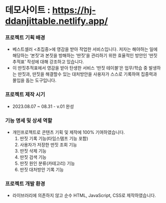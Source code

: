 # 데모사이트 : https://hj-ddanjittable.netlify.app/

### **프로젝트 기획 배경**

- 베스트셀러 <초집중>에 영감을 받아 작업한 서비스입니다. 저자는 해야하는 일에 해당하는 ‘본짓’과 본짓을 방해하는 ‘딴짓’을 관리하기 위한 효율적인 방안인 ‘딴짓 추적표’ 작성에 대해 강조하고 있습니다.
- 이 딴짓추적표에서 영감을 받아 탄생한 서비스 ‘딴짓 테이블’은 업무/학습 중 발생하는 딴짓과, 딴짓을 해결할수 있는 대처방안을 사용자가 스스로 기록하여 집중력과 몰입을 돕는 도구입니다.

### **프로젝트 제작 시기**

- 2023.08.07 ~ 08.31 - v.01 완성

### **기능 명세 및 상세 역할**

- 개인프로젝트로 콘텐츠 기획 및 제작에 100% 기여하였습니다.
  1. 딴짓 기록 기능(타임스탬프 기능 포함)
  2. 사용자가 저장한 딴짓 조회 기능
  3. 딴짓 삭제 기능
  4. 딴짓 검색 기능
  5. 딴짓 원인 분류(카테고리) 기능
  6. 딴짓 대처방안 기록 기능

### **프로젝트 개발 환경**

- 라이브러리에 의존하지 않고 순수 HTML, JavaScript, CSS로 제작하였습니다.
